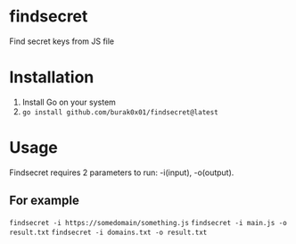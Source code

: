# findsecret
Find secret keys from JS file

# Installation
1. Install Go on your system
2. `go install github.com/burak0x01/findsecret@latest`

# Usage
Findsecret requires 2 parameters to run: -i(input), -o(output).

## For example 
`findsecret -i https://somedomain/something.js`
`findsecret -i main.js -o result.txt`
`findsecret -i domains.txt -o result.txt`
